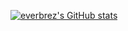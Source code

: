 [![everbrez's GitHub stats](https://github-readme-stats.vercel.app/api?username=everbrez)](https://github.com/everbrez/github-readme-stats&count_private=true&show_icons=true&theme=dracula)
